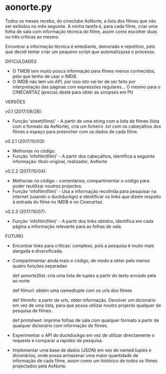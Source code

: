 # aonorte.py

Todos os meses recebo, do cineclube AoNorte, a lista dos filmes que vão ser exibidos no mês seguinte. A minha tarefa é, para cada filme, criar uma folha de sala com informação técnica do filme, assim como escolher duas ou três críticas ao mesmo.

Encontrar a informação técnica é entediante, demorado e repetitivo, pelo que decidi tentar criar um pequeno script que automatizasse o processo.

DIFICULDADES
- O TMDB tem muito pouca informação para filmes menos conhecidos, pelo que tenho de usar o IMDB.
- O IMDB não tem um API, por isso isto vai ter de ser feito por interpretação das páginas com expressões regulares... O mesmo para o CINECARTAZ (preciso deste para obter as sinopses em Pt)

VERSÕES

v0.1 (2017/09/28):
- Função 'sheet(films)' - A partir de uma string com a lista de filmes (lista com o formato da AoNorte), cria um ficheiro .txt com os cabeçalhos dos filmes e espaço para preencher com os dados de cada filme.

v0.2.1 (2017/10/03):
- Melhorias no código.
- Função 'infofilm(film)' - A partir dos cabeçalhos, identifica a seguinte informação: título original, realizador, AoNorte

v0.2.2 (2017/10/04): 
- Melhorias no código - comentários; compartimentar o código para poder reutilizar noutros projectos.
- Função 'infofilm(film)' - Usa a informação recolhida para pesquisar na internet (usando o duckduckgo) e identificar os links que dizem respeito à entrada do filme no IMDB e no Cinecartaz.

v0.2.3 (2017/10/07):
- Função 'infofilm(film)' - A partir dos links obtidos, identifica em cada página a informação relevante para as folhas de sala.

FUTURO

- Encontrar links para críticas: complexo, pois a pesquisa é muito mais alargada e diversificada.

- Compartimentar ainda mais o código, de modo a obter pelo menos quatro funções separadas:

    def aonorte2list: cria uma lista de tuples a partir do texto enviado    pela ao norte
    
    def filmurl: obtém uma namedtuple com os urls dos filmes
    
    def filminfo: a partir de urls, obter informação. Devolver um dicionário em vez de uma lista, para que possa utilizar noutro projecto qualquer de pesquisa de filmes.
    
    def printsheet: imprime folhas de sala com qualquer formato a partir de qualquer dicionário com informação de filmes.
    
- Experimentar o API do duckduckgo em vez de utilizar directamente o requests e comparar a rapidez de pesquisa.

- Implementar uma base de dados (JSON) em vez de named.tuples e dicionários, onde possa armazenar uma maior quantidade de informação de cada filme, assim como um histórico de todos os filmes projectados pela AoNorte.
